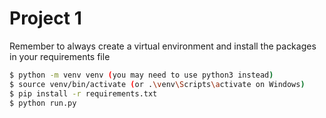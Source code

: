 # Project 1

Remember to always create a virtual environment and install the packages in your requirements file

```bash
$ python -m venv venv (you may need to use python3 instead)
$ source venv/bin/activate (or .\venv\Scripts\activate on Windows)
$ pip install -r requirements.txt 
$ python run.py
```
